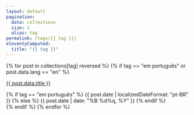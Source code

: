 ```yaml
---
layout: default
pagination:
  data: collections
  size: 1
  alias: tag
permalink: /tags/{{ tag }}/
eleventyComputed:
  title: "{{ tag }}"
---  
```


{% for post in collections[tag] reversed %}
{% if tag == "em português" or post.data.lang == "en" %}
<div class="py-4">
  <p>
    <span class="text-large sm:text-xl font-bold hover:text-blue-700 leading-tight"><a href="{{ post.url }}">{{ post.data.title }}</a></span>
  </p>
  {% if tag == "em português" %}
  <span class="text-xs sm:text-sm font-normal">{{ post.date | localizedDateFormat: "pt-BR" }}</span>
  {% else %}
  <span class="text-xs sm:text-sm font-normal">{{ post.date | date: "%B %d%q, %Y" }}</span>
  {% endif %}
</div>
{% endif %}
{% endfor %}
